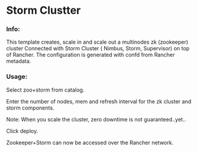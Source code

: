 #  Storm Clustter


### Info:

 This template creates, scale in and scale out a multinodes zk (zookeeper) cluster Connected with Storm Cluster ( Nimbus, Storm, Supervisor) on top of Rancher. The configuration is generated with confd from Rancher metadata. 
 
### Usage:

 Select zoo+storm from catalog. 
 
 Enter the number of nodes, mem and refresh interval for the zk cluster and storm components.

 Note: When you scale the cluster, zero downtime is not guaranteed..yet..
 
 Click deploy.
 
 Zookeeper+Storm can now be accessed over the Rancher network. 

